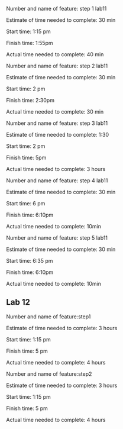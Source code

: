 Number and name of feature: step 1 lab11

Estimate of time needed to complete: 30 min

Start time: 1:15 pm

Finish time: 1:55pm

Actual time needed to complete: 40 min



Number and name of feature: step 2 lab11

Estimate of time needed to complete: 30 min

Start time: 2 pm

Finish time: 2:30pm

Actual time needed to complete: 30 min



Number and name of feature: step 3 lab11

Estimate of time needed to complete: 1:30 

Start time: 2 pm

Finish time: 5pm

Actual time needed to complete: 3 hours



Number and name of feature: step 4 lab11

Estimate of time needed to complete: 30 min 

Start time: 6 pm

Finish time: 6:10pm

Actual time needed to complete: 10min




Number and name of feature: step 5 lab11

Estimate of time needed to complete: 30 min 

Start time: 6:35 pm

Finish time: 6:10pm

Actual time needed to complete: 10min







## Lab 12

Number and name of feature:step1

Estimate of time needed to complete: 3 hours

Start time: 1:15 pm

Finish time: 5 pm

Actual time needed to complete: 4 hours


Number and name of feature:step2

Estimate of time needed to complete: 3 hours

Start time: 1:15 pm

Finish time: 5 pm

Actual time needed to complete: 4 hours